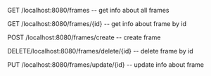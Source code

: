 GET /localhost:8080/frames -- get info about all frames

GET /localhost:8080/frames/{id} -- get info about frame by id

POST /localhost:8080/frames/create -- create frame

DELETE/localhost:8080/frames/delete/{id} -- delete frame by id

PUT /localhost:8080/frames/update/{id} -- update info about frame
